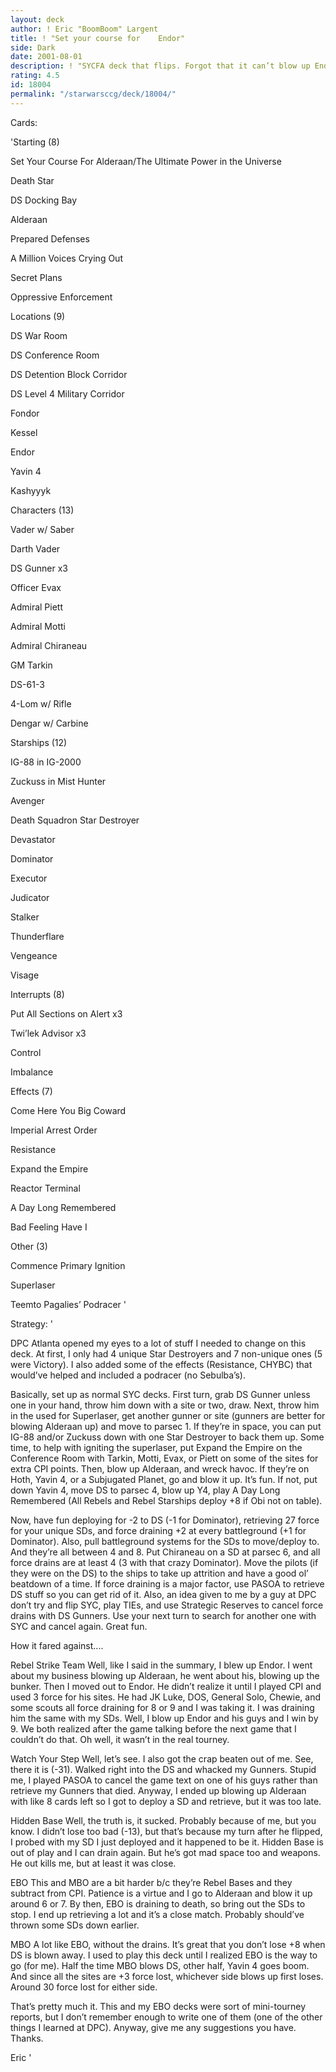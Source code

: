 ```yaml
---
layout: deck
author: ! Eric "BoomBoom" Largent
title: ! "Set your course for    Endor"
side: Dark
date: 2001-08-01
description: ! "SYCFA deck that flips. Forgot that it can’t blow up Endor, but I did the practice round the day before DPC Atlanta."
rating: 4.5
id: 18004
permalink: "/starwarsccg/deck/18004/"
---
```

Cards: 

'Starting (8)

Set Your Course For Alderaan/The Ultimate Power in the Universe

Death Star

DS Docking Bay

Alderaan

Prepared Defenses

A Million Voices Crying Out

Secret Plans

Oppressive Enforcement


Locations (9)

DS War Room

DS Conference Room

DS Detention Block Corridor

DS Level 4 Military Corridor

Fondor

Kessel

Endor

Yavin 4

Kashyyyk


Characters (13)

Vader w/ Saber

Darth Vader

DS Gunner x3

Officer Evax

Admiral Piett

Admiral Motti

Admiral Chiraneau

GM Tarkin

DS-61-3

4-Lom w/ Rifle

Dengar w/ Carbine


Starships (12)

IG-88 in IG-2000

Zuckuss in Mist Hunter

Avenger

Death Squadron Star Destroyer

Devastator

Dominator

Executor

Judicator

Stalker

Thunderflare

Vengeance

Visage


Interrupts (8)

Put All Sections on Alert x3

Twi’lek Advisor x3

Control

Imbalance


Effects (7)

Come Here You Big Coward

Imperial Arrest Order

Resistance

Expand the Empire

Reactor Terminal

A Day Long Remembered

Bad Feeling Have I


Other (3)

Commence Primary Ignition

Superlaser

Teemto Pagalies’ Podracer '

Strategy: '

DPC Atlanta opened my eyes to a lot of stuff I needed to change on this deck. At first, I only had 4 unique Star Destroyers and 7 non-unique ones (5 were Victory). I also added some of the effects (Resistance, CHYBC) that would’ve helped and included a podracer (no Sebulba’s). 


Basically, set up as normal SYC decks. First turn, grab DS Gunner unless one in your hand, throw him down with a site or two, draw. Next, throw him in the used for Superlaser, get another gunner or site (gunners are better for blowing Alderaan up) and move to parsec 1. If they’re in space, you can put IG-88 and/or Zuckuss down with one Star Destroyer to back them up. Some time, to help with igniting the superlaser, put Expand the Empire on the Conference Room with Tarkin, Motti, Evax, or Piett on some of the sites for extra CPI points. Then, blow up Alderaan, and wreck havoc. If they’re on Hoth, Yavin 4, or a Subjugated Planet, go and blow it up. It’s fun. If not, put down Yavin 4, move DS to parsec 4, blow up Y4, play A Day Long Remembered (All Rebels and Rebel Starships deploy +8 if Obi not on table).

Now, have fun deploying for -2 to DS (-1 for Dominator), retrieving 27 force for your unique SDs, and force draining +2 at every battleground (+1 for Dominator). Also, pull battleground systems for the SDs to move/deploy to. And they’re all between 4 and 8. Put Chiraneau on a SD at parsec 6, and all force drains are at least 4 (3 with that crazy Dominator). Move the pilots (if they were on the DS) to the ships to take up attrition and have a good ol’ beatdown of a time. If force draining is a major factor, use PASOA to retrieve DS stuff so you can get rid of it. Also, an idea given to me by a guy at DPC don’t try and flip SYC, play TIEs, and use Strategic Reserves to cancel force drains with DS Gunners. Use your next turn to search for another one with SYC and cancel again. Great fun.


How it fared against....

Rebel Strike Team Well, like I said in the summary, I blew up Endor. I went about my business blowing up Alderaan, he went about his, blowing up the bunker. Then I moved out to Endor. He didn’t realize it until I played CPI and used 3 force for his sites. He had JK Luke, DOS, General Solo, Chewie, and some scouts all force draining for 8 or 9 and I was taking it. I was draining him the same with my SDs. Well, I blow up Endor and his guys and I win by 9. We both realized after the game talking before the next game that I couldn’t do that. Oh well, it wasn’t in the real tourney.


Watch Your Step Well, let’s see. I also got the crap beaten out of me. See, there it is (-31). Walked right into the DS and whacked my Gunners. Stupid me, I played PASOA to cancel the game text on one of his guys rather than retrieve my Gunners that died. Anyway, I ended up blowing up Alderaan with like 8 cards left so I got to deploy a SD and retrieve, but it was too late.


Hidden Base Well, the truth is, it sucked. Probably because of me, but you know. I didn’t lose too bad (-13), but that’s because my turn after he flipped, I probed with my SD I just deployed and it happened to be it. Hidden Base is out of play and I can drain again. But he’s got mad space too and weapons. He out kills me, but at least it was close.


EBO This and MBO are a bit harder b/c they’re Rebel Bases and they subtract from CPI. Patience is a virtue and I go to Alderaan and blow it up around 6 or 7. By then, EBO is draining to death, so bring out the SDs to stop. I end up retrieving a lot and it’s a close match. Probably should’ve thrown some SDs down earlier.


MBO A lot like EBO, without the drains. It’s great that you don’t lose +8 when DS is blown away. I used to play this deck until I realized EBO is the way to go (for me). Half the time MBO blows DS, other half, Yavin 4 goes boom. And since all the sites are +3 force lost, whichever side blows up first loses. Around 30 force lost for either side.


That’s pretty much it. This and my EBO decks were sort of mini-tourney reports, but I don’t remember enough to write one of them (one of the other things I learned at DPC). Anyway, give me any suggestions you have. Thanks.

Eric '
